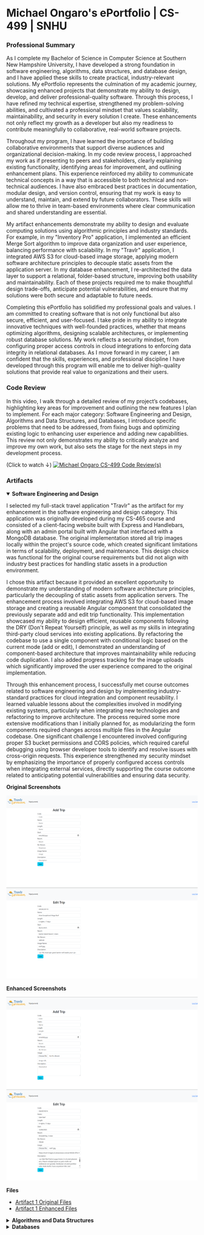 # Michael Ongaro's ePortfolio | CS-499 | SNHU

### Professional Summary

<p>As I complete my Bachelor of Science in Computer Science at Southern New Hampshire University, I have developed a strong foundation in software engineering, algorithms, data structures, and database design, and I have applied these skills to create practical, industry-relevant solutions. My ePortfolio represents the culmination of my academic journey, showcasing enhanced projects that demonstrate my ability to design, develop, and deliver professional-quality software. Through this process, I have refined my technical expertise, strengthened my problem-solving abilities, and cultivated a professional mindset that values scalability, maintainability, and security in every solution I create. These enhancements not only reflect my growth as a developer but also my readiness to contribute meaningfully to collaborative, real-world software projects.</p>

<p>Throughout my program, I have learned the importance of building collaborative environments that support diverse audiences and organizational decision-making. In my code review process, I approached my work as if presenting to peers and stakeholders, clearly explaining existing functionality, identifying areas for improvement, and outlining enhancement plans. This experience reinforced my ability to communicate technical concepts in a way that is accessible to both technical and non-technical audiences. I have also embraced best practices in documentation, modular design, and version control, ensuring that my work is easy to understand, maintain, and extend by future collaborators. These skills will allow me to thrive in team-based environments where clear communication and shared understanding are essential.</p>

<p>My artifact enhancements demonstrate my ability to design and evaluate computing solutions using algorithmic principles and industry standards. For example, in my "Inventory Pro" application, I implemented an efficient Merge Sort algorithm to improve data organization and user experience, balancing performance with scalability. In my "Travlr" application, I integrated AWS S3 for cloud-based image storage, applying modern software architecture principles to decouple static assets from the application server. In my database enhancement, I re-architected the data layer to support a relational, folder-based structure, improving both usability and maintainability. Each of these projects required me to make thoughtful design trade-offs, anticipate potential vulnerabilities, and ensure that my solutions were both secure and adaptable to future needs.</p>

<p>Completing this ePortfolio has solidified my professional goals and values. I am committed to creating software that is not only functional but also secure, efficient, and user-focused. I take pride in my ability to integrate innovative techniques with well-founded practices, whether that means optimizing algorithms, designing scalable architectures, or implementing robust database solutions. My work reflects a security mindset, from configuring proper access controls in cloud integrations to enforcing data integrity in relational databases. As I move forward in my career, I am confident that the skills, experiences, and professional discipline I have developed through this program will enable me to deliver high-quality solutions that provide real value to organizations and their users.</p>

### Code Review

In this video, I walk through a detailed review of my project’s codebases, highlighting key areas for improvement and outlining the new features I plan to implement. For each major category: Software Engineering and Design, Algorithms and Data Structures, and Databases, I introduce specific problems that need to be addressed, from fixing bugs and optimizing existing logic to enhancing user experience and adding new capabilities. This review not only demonstrates my ability to critically analyze and improve my own work, but also sets the stage for the next steps in my development process.

(Click to watch ↓)
[![Michael Ongaro CS-499 Code Review(s)](https://img.youtube.com/vi/xMXppFz7a4g/maxresdefault.jpg)](https://www.youtube.com/watch?v=xMXppFz7a4g)

### Artifacts

<details open>
<summary><b>Software Engineering and Design</b></summary>

<p>
I selected my full-stack travel application "Travlr" as the artifact for my enhancement in the software engineering and design category. This application was originally developed during my CS-465 course and consisted of a client-facing website built with Express and Handlebars, along with an admin portal built with Angular that interfaced with a MongoDB database. The original implementation stored all trip images locally within the project's source code, which created significant limitations in terms of scalability, deployment, and maintenance. This design choice was functional for the original course requirements but did not align with industry best practices for handling static assets in a production environment.
</p>

<p>
I chose this artifact because it provided an excellent opportunity to demonstrate my understanding of modern software architecture principles, particularly the decoupling of static assets from application servers. The enhancement process involved integrating AWS S3 for cloud-based image storage and creating a reusable Angular component that consolidated the previously separate add and edit trip functionality. This implementation showcased my ability to design efficient, reusable components following the DRY (Don't Repeat Yourself) principle, as well as my skills in integrating third-party cloud services into existing applications. By refactoring the codebase to use a single component with conditional logic based on the current mode (add or edit), I demonstrated an understanding of component-based architecture that improves maintainability while reducing code duplication. I also added progress tracking for the image uploads which significantly improved the user experience compared to the original implementation.
</p>

<p>
Through this enhancement process, I successfully met course outcomes related to software engineering and design by implementing industry-standard practices for cloud integration and component reusability. I learned valuable lessons about the complexities involved in modifying existing systems, particularly when integrating new technologies and refactoring to improve architecture. The process required some more extensive modifications than I initially planned for, as modularizing the form components required changes across multiple files in the Angular codebase. One significant challenge I encountered involved configuring proper S3 bucket permissions and CORS policies, which required careful debugging using browser developer tools to identify and resolve issues with cross-origin requests. This experience strengthened my security mindset by emphasizing the importance of properly configured access controls when integrating external services, directly supporting the course outcome related to anticipating potential vulnerabilities and ensuring data security.
</p>

<p><b>Original Screenshots</b></p>

<img src="https://raw.githubusercontent.com/michaelongaro/michaelongaro.github.io/refs/heads/main/Artifact%201%20Original%20Screenshots/OriginalAddTrip.png" alt="Original Add Trip" />
<img src="https://raw.githubusercontent.com/michaelongaro/michaelongaro.github.io/refs/heads/main/Artifact%201%20Original%20Screenshots/OriginalEditTrip.png" alt="Original Edit Trip" />

<p><b>Enhanced Screenshots</b></p>

<img src="https://raw.githubusercontent.com/michaelongaro/michaelongaro.github.io/refs/heads/main/Artifact%201%20Enhanced%20Screenshots/NewAddTrip.png" alt="Enhanced Add Trip" />
<img src="https://raw.githubusercontent.com/michaelongaro/michaelongaro.github.io/refs/heads/main/Artifact%201%20Enhanced%20Screenshots/NewEditTrip.png" alt="Enhanced Edit Trip" />

<p><b>Files</b></p>
<ul>
  <li><a href="https://github.com/michaelongaro/michaelongaro.github.io/tree/main/Artifact%201%20Original%20Files">Artifact 1 Original Files</a></li>
  <li><a href="https://github.com/michaelongaro/michaelongaro.github.io/tree/main/Artifact%201%20Enhanced%20Files">Artifact 1 Enhanced Files</a></li>
</ul>

</details>

<details>
<summary><b>Algorithms and Data Structures</b></summary>

<p>I selected my Android inventory management application "Inventory Pro" as the artifact for my enhancement in the algorithms and data structure category. This application was originally developed during my CS-360 course and provided basic functionality for users to add, edit, and delete inventory items stored in a local SQLite database. The original implementation displayed inventory items in a simple, unsorted list based on the order they were retrieved from the database, which created significant usability issues as the inventory size grew. Users had no efficient way to locate specific items or analyze their inventory data, making the application impractical for real-world use cases where quick access to organized information is essential.</p>
<p>I chose this artifact because it provided an excellent opportunity to demonstrate my understanding of fundamental algorithmic principles and their practical application in solving real-world problems. The enhancement process involved implementing an efficient sorting system using the Merge Sort algorithm, which guaranteed O(n log n) performance regardless of dataset size. This implementation showcased my ability to analyze algorithmic complexity and select appropriate solutions that balance performance with scalability requirements. I created a comprehensive sorting framework that included multiple comparison criteria (item name, quantity, and creation date), bidirectional sorting options, and a generic utility class that could be extended for future enhancements. The solution required adding a new createdAt field to the database schema, implementing custom comparator classes following the Strategy design pattern, and creating an intuitive user interface with dropdown controls that allowed users to easily change sorting preferences.</p>
<p>I successfully met course outcomes related to designing and evaluating computing solutions using algorithmic principles and computer science best practices. The implementation demonstrated my ability to use well-founded techniques to deliver tangible value by transforming an inefficient, unsorted list into a highly organized and user-friendly interface. I learned valuable lessons about the importance of choosing appropriate algorithms for specific use cases, particularly how Merge Sort's stable sorting behavior and guaranteed performance made it superior to simpler alternatives like Bubble Sort or Selection Sort for this application. The process required more extensive database modifications than I initially realized, as I needed to implement proper schema migration to handle existing inventory items that lacked creation timestamps while ensuring backward compatibility.</p>
<p>One significant challenge I encountered involved refamiliarizing myself with the recursive nature of merge sort implementation and ensuring the algorithm worked correctly with custom comparator objects. I had to carefully debug the merging logic to handle edge cases where inventory items had null or empty values in their comparison fields. Another complexity came up during database schema modification, where I needed to design an upgrade strategy that would add the new createdAt column to existing installations without losing user data. This experience strengthened my understanding of both theoretical algorithmic concepts and practical software engineering considerations, particularly the importance of defensive programming when handling user data and the complexities involved in evolving database schemas in deployed applications.</p>


<p><b>Original Screenshots</b></p>

<img src="https://raw.githubusercontent.com/michaelongaro/michaelongaro.github.io/refs/heads/main/Artifact%202%20Original%20Screenshots/MainMenu.png" alt="Main page" />

<p><b>Enhanced Screenshots</b></p>

<img src="https://raw.githubusercontent.com/michaelongaro/michaelongaro.github.io/refs/heads/main/Artifact%202%20Enhanced%20Screenshots/MainPage.png" alt="Main page" />
<img src="https://raw.githubusercontent.com/michaelongaro/michaelongaro.github.io/refs/heads/main/Artifact%202%20Enhanced%20Screenshots/SortingMenuOpen.png" alt="Sorting menu open" />

<p><b>Files</b></p>
<ul>
  <li><a href="https://github.com/michaelongaro/michaelongaro.github.io/tree/main/Artifact%202%20Original%20Files">Artifact 2 Original Files</a></li>
  <li><a href="https://github.com/michaelongaro/michaelongaro.github.io/tree/main/Artifact%202%20Enhanced%20Files">Artifact 2 Enhanced Files</a></li>
</ul>

</details>

<details>
<summary><b>Databases</b></summary>

<p>For my database category artifact, I chose to further enhance my Android application, "Inventory Pro". It had a core limitation of storing every item in a single, flat table in the SQLite database. This design proved to be non-scalable and quite inefficient. As a user's inventory grew, the application presented a monolithic, unsorted list, making it nearly impossible to organize, categorize, or efficiently locate specific items. This fundamental design flaw made the application impractical for any serious use and presented a perfect opportunity to demonstrate my skills in relational database design and data-driven application development.</p>
<p>The primary goal of this enhancement was to re-architect the application's data layer to support a hierarchical, folder-based organization system, transforming it from a simple list into a structured management tool. This was achieved by fundamentally redesigning the SQLite database schema. I introduced a new Folders table and established a one-to-many relationship with the existing Items table by adding a folder_id foreign key. This enhancement showcases several key database and software engineering skills. First, it demonstrates relational database design, as I modeled a real-world requirement (categorization) into a normalized schema with primary and foreign keys. Second, it highlights my ability to implement advanced SQL and data manipulation by developing full CRUD (Create, Read, Update, Delete) operations for the new Folders table and updating the item-related queries to manage the new relationship. A major component of this was enforcing data integrity. For instance, the logic now prevents the deletion of a folder if it still contains items, protecting the user from accidental data loss. Finally, the project required full-stack integration, as the database changes required a complete overhaul of the user experience, from the backend queries to the frontend UI.</p>
<p>This enhancement successfully meets the course outcomes I planned, particularly Outcome 4 (Use Well-Founded Techniques). By replacing a flat-file structure with a proper relational model, I implemented a standard, well-founded database technique that delivered immense value in usability and organization. The project also aligns with Outcome 3 (Design and Evaluate Solutions), as the new architecture is a far superior solution to the problem of data organization, directly addressing the trade-offs of the original, simplistic design. I also achieved Outcome 1 (Employ strategies for building collaborative environments) during this artifact enhancement. The refactoring process forced a thoughtful reorganization of the entire application into a consistent, logical project structure. By separating concerns into distinct components the codebase became highly modular. This modularity, combined with properly documented code that explains the purpose and logic of each function, significantly reduces the barrier to entry for new team members. A future developer can now quickly become familiarized with the project, understand the data flow, and contribute effectively without needing to navigate a monolithic, complex system.</p>
<p>The process of implementing this enhancement was quite a learning experience for me. I again initially underestimated the scope of the changes required. I learned that modifying the database was not an isolated task, it required creating an entirely new FolderContentsActivity to display items within a folder, registering this new activity in the AndroidManifest.xml, and developing a new FolderAdapter for the main screen's RecyclerView. The original DashboardActivity had to be refactored to manage folders instead of items, and the AddEditItemActivity required significant modification to include the folder selection logic.</p>
<p>I faced several technical challenges that strengthened my practical skills. The most significant was implementing a database migration strategy. To ensure existing users wouldn't lose their data upon updating, I used the onUpgrade method in my DatabaseHelper to programmatically create a default "General" folder and then execute a SQL query to migrate all existing items into it. Another challenge involved debugging the application's state management, particularly an Activity lifecycle bug where a NullPointerException occurred because the DatabaseHelper was being used before it was initialized. This reinforced the importance of understanding the precise order of operations in Android's onCreate method. Lastly, managing the dynamic UI in the "Add/Edit Item" screen, where the folder selection controls could overlap, required me to restructure the ConstraintLayout using a FrameLayout as a stable container. This taught me how to better build robust and adaptive user interfaces.</p>


<p><b>Original Screenshots</b></p>

<img src="https://raw.githubusercontent.com/michaelongaro/michaelongaro.github.io/refs/heads/main/Artifact%203%20Original%20Screenshots/MainMenu.png" alt="Main menu" />
<img src="https://raw.githubusercontent.com/michaelongaro/michaelongaro.github.io/refs/heads/main/Artifact%203%20Original%20Screenshots/AddEditItem.png" alt="Add/Edit item" />

<p><b>Enhanced Screenshots</b></p>

<img src="https://raw.githubusercontent.com/michaelongaro/michaelongaro.github.io/refs/heads/main/Artifact%203%20Enhanced%20Screenshots/noItemsPage.png" alt="No items page" />
<img src="https://raw.githubusercontent.com/michaelongaro/michaelongaro.github.io/refs/heads/main/Artifact%203%20Enhanced%20Screenshots/mainFoldersView.png" alt="Main folders view" />
<img src="https://raw.githubusercontent.com/michaelongaro/michaelongaro.github.io/refs/heads/main/Artifact%203%20Enhanced%20Screenshots/individualFolder.png" alt="Individual folder" />
<img src="https://raw.githubusercontent.com/michaelongaro/michaelongaro.github.io/refs/heads/main/Artifact%203%20Enhanced%20Screenshots/addEditItem.png" alt="Add/Edit item" />


<p><b>Files</b></p>
<ul>
  <li><a href="https://github.com/michaelongaro/michaelongaro.github.io/tree/main/Artifact%203%20Original%20Files">Artifact 3 Original Files</a></li>
  <li><a href="https://github.com/michaelongaro/michaelongaro.github.io/tree/main/Artifact%203%20Enhanced%20Files">Artifact 3 Enhanced Files</a></li>
</ul>

</details>
